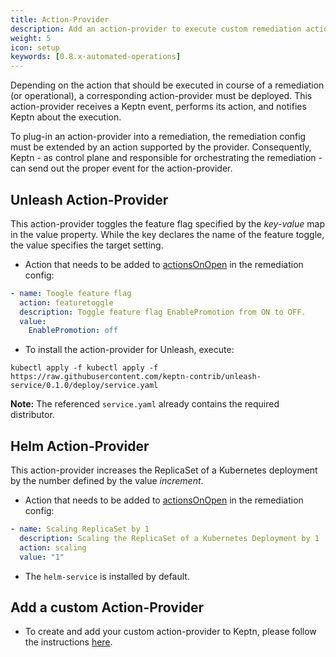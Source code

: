 ```yaml
---
title: Action-Provider
description: Add an action-provider to execute custom remediation actions.
weight: 5
icon: setup
keywords: [0.8.x-automated-operations]
---
```


Depending on the action that should be executed in course of a remediation (or operational), a corresponding action-provider must be deployed. This action-provider receives a Keptn event, performs its action, and notifies Keptn about the execution. 

To plug-in an action-provider into a remediation, the remediation config must be extended by an action supported by the provider. Consequently, Keptn - as control plane and responsible for orchestrating the remediation - can send out the proper event for the action-provider.  

## Unleash Action-Provider

This action-provider toggles the feature flag specified by the *key-value* map in the value property. While the key declares the name of the feature toggle, the value specifies the target setting.  

* Action that needs to be added to [actionsOnOpen](../remediation/#actions-on-open) in the remediation config:  

```yaml
- name: Toogle feature flag
  action: featuretoggle
  description: Toggle feature flag EnablePromotion from ON to OFF.
  value: 
    EnablePromotion: off
```

* To install the action-provider for Unleash, execute:

```console
kubectl apply -f kubectl apply -f https://raw.githubusercontent.com/keptn-contrib/unleash-service/0.1.0/deploy/service.yaml
```

**Note:** The referenced `service.yaml` already contains the required distributor.

## Helm Action-Provider

This action-provider increases the ReplicaSet of a Kubernetes deployment by the number defined by the value *increment*.  

* Action that needs to be added to [actionsOnOpen](../remediation/#actions-on-open) in the remediation config: 

```yaml
- name: Scaling ReplicaSet by 1
  description: Scaling the ReplicaSet of a Kubernetes Deployment by 1
  action: scaling
  value: "1"
```

* The `helm-service` is installed by default. 

## Add a custom Action-Provider

* To create and add your custom action-provider to Keptn, please follow the instructions [here](../../integrations/action_provider/).